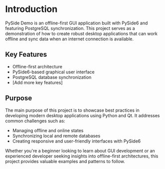 # Introduction

PySide Demo is an offline-first GUI application built with PySide6 and featuring PostgreSQL synchronization. This project serves as a demonstration of how to create robust desktop applications that can work offline and sync data when an internet connection is available.

## Key Features

* Offline-first architecture
* PySide6-based graphical user interface
* PostgreSQL database synchronization
* [Add more key features]

## Purpose

The main purpose of this project is to showcase best practices in developing modern desktop applications using Python and Qt. It addresses common challenges such as:

* Managing offline and online states
* Synchronizing local and remote databases
* Creating responsive and user-friendly interfaces with PySide6

Whether you're a beginner looking to learn about GUI development or an experienced developer seeking insights into offline-first architectures, this project provides valuable examples and patterns to follow.
